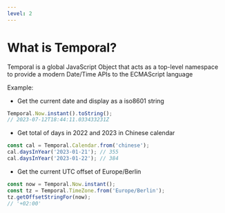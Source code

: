 ```yaml
---
level: 2
---
```

# What is Temporal?

Temporal is a global JavaScript Object that acts as a top-level namespace to provide a modern Date/Time APIs to the ECMAScript language

<v-click>

Example:
- Get the current date and display as a iso8601 string
```js
Temporal.Now.instant().toString();
// 2023-07-12T18:44:11.033433231Z
```
</v-click>

<v-click>

- Get total of days in 2022 and 2023 in Chinese calendar
```js
const cal = Temporal.Calendar.from('chinese');
cal.daysInYear('2023-01-21'); // 355
cal.daysInYear('2023-01-22'); // 384
```
</v-click>

<v-click>

- Get the current UTC offset of Europe/Berlin
```js
const now = Temporal.Now.instant();
const tz = Temporal.TimeZone.from('Europe/Berlin');
tz.getOffsetStringFor(now);
// '+02:00'
```
</v-click>

